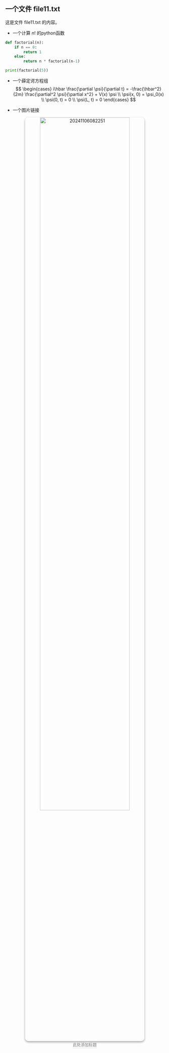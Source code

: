## 一个文件 file11.txt

这是文件 file11.txt 的内容。

- 一个计算 $n!$ 的python函数
```python
def factorial(n):
    if n == 0:
        return 1
    else:
        return n * factorial(n-1)

print(factorial(5))
```

- 一个薛定谔方程组
$$
\begin{cases}
i\hbar \frac{\partial \psi}{\partial t} = -\frac{\hbar^2}{2m} \frac{\partial^2 \psi}{\partial x^2} + V(x) \psi \\
\psi(x, 0) = \psi_0(x) \\
\psi(0, t) = 0 \\
\psi(L, t) = 0
\end{cases}
$$

- 一个图片链接
<div align="center" ><img src="https://fastly.jsdelivr.net/gh/XiangYiChen12/PicBed@main/images/20241106082251.png" alt="20241106082251" width="75%" style="box-shadow: 0 3px 6px rgba(0,0,0,0.16), 0 3px 6px rgba(0,0,0,0.23);border-radius:10px;"/><br><div style="color:orange; border-bottom: 1px solid #d9d9d9; display: inline-block; color: #777; font-size: 90%; padding: 1px;">此处添加标题</div></div>